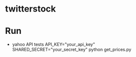 # twitterstock


# Run
  - yahoo API tests
    API_KEY="your_api_key" SHARED_SECRET="your_secret_key" python get_prices.py
